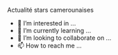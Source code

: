 Actualité stars camerounaises
- 👀 I’m interested in ...
- 🌱 I’m currently learning ...
- 💞️ I’m looking to collaborate on ...
- 📫 How to reach me ...

<!---
Xaverie-Kofane/Xaverie-Kofane is a ✨ special ✨ repository because its `README.md` (this file) appears on your GitHub profile.
You can click the Preview link to take a look at your changes.
--->
